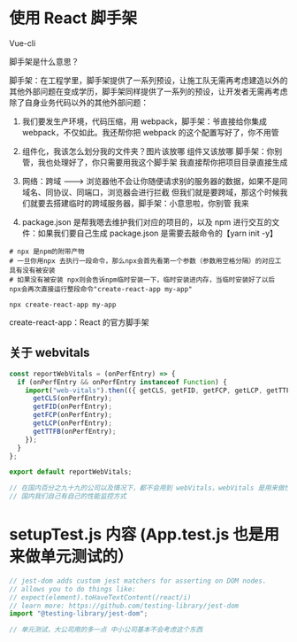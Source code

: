 # 使用 React 脚手架

Vue-cli

脚手架是什么意思？

脚手架：在工程学里，脚手架提供了一系列预设，让施工队无需再考虑建造以外的其他外部问题在变成学历，脚手架同样提供了一系列的预设，让开发者无需再考虑除了自身业务代码以外的其他外部问题：

1. 我们要发生产环境，代码压缩，用 webpack，脚手架：爷直接给你集成 webpack，不仅如此。我还帮你把 webpack 的这个配置写好了，你不用管

2. 组件化，我该怎么划分我的文件夹？图片该放哪 组件又该放哪 脚手架：你别管，我也处理好了，你只需要用我这个脚手架 我直接帮你把项目目录直接生成

3. 网络：跨域 ---> 浏览器他不会让你随便请求别的服务器的数据，如果不是同域名、同协议、同端口，浏览器会进行拦截 但我们就是要跨域，那这个时候我们就要去搭建临时的跨域服务器，脚手架：小意思啦，你别管 我来

4. package.json 是帮我嗯去维护我们对应的项目的，以及 npm 进行交互的文件：如果我们要自己生成 package.json 是需要去敲命令的【yarn init -y】

```shell
# npx 是npm的附带产物
# 一旦你用npx 去执行一段命令，那么npx会首先看第一个参数（参数用空格分隔）的对应工具有没有被安装
# 如果没有被安装 npx则会告诉npm临时安装一下，临时安装进内存，当临时安装好了以后 npx会再次直接运行整段命令"create-react-app my-app"

npx create-react-app my-app
```

create-react-app：React 的官方脚手架

## 关于 webvitals

```js
const reportWebVitals = (onPerfEntry) => {
  if (onPerfEntry && onPerfEntry instanceof Function) {
    import("web-vitals").then(({ getCLS, getFID, getFCP, getLCP, getTTFB }) => {
      getCLS(onPerfEntry);
      getFID(onPerfEntry);
      getFCP(onPerfEntry);
      getLCP(onPerfEntry);
      getTTFB(onPerfEntry);
    });
  }
};

export default reportWebVitals;

// 在国内百分之九十九的公司以及情况下，都不会用到 webVitals，webVitals 是用来做性能指标的，lcp fcp 之类的
// 国内我们自己有自己的性能监控方式
```

# setupTest.js 内容 (App.test.js 也是用来做单元测试的）

```js
// jest-dom adds custom jest matchers for asserting on DOM nodes.
// allows you to do things like:
// expect(element).toHaveTextContent(/react/i)
// learn more: https://github.com/testing-library/jest-dom
import "@testing-library/jest-dom";

// 单元测试，大公司用的多一点 中小公司基本不会考虑这个东西
```
